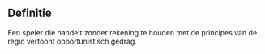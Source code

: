 ## Definitie
Een speler die handelt zonder rekening te houden met de principes van de regio vertoont opportunistisch gedrag.